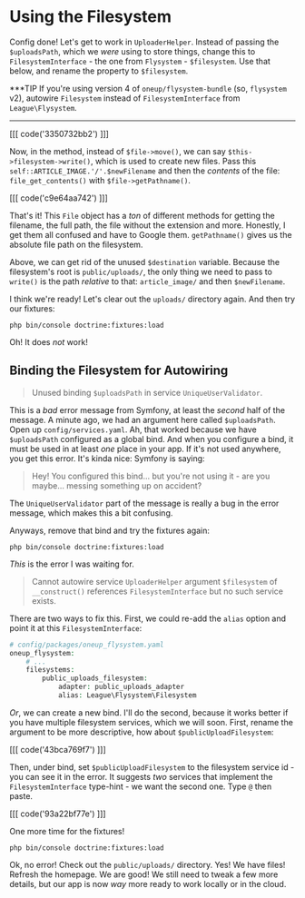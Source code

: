 # Using the Filesystem

Config done! Let's get to work in `UploaderHelper`. Instead of passing the
`$uploadsPath`, which we *were* using to store things, change this to
`FilesystemInterface` - the one from `Flysystem` - `$filesystem`. Use that below,
and rename the property to `$filesystem`.

***TIP
If you're using version 4 of `oneup/flysystem-bundle` (so, `flysystem` v2),
autowire `Filesystem` instead of `FilesystemInterface` from `League\Flysystem`.
***

[[[ code('3350732bb2') ]]]

Now, in the method, instead of `$file->move()`, we can say
`$this->filesystem->write()`, which is used to create new files. Pass this
`self::ARTICLE_IMAGE.'/'.$newFilename` and then the *contents* of the file:
`file_get_contents()` with `$file->getPathname()`.

[[[ code('c9e64aa742') ]]]

That's it! This `File` object has a *ton* of different methods for getting the
filename, the full path, the file without the extension and more. Honestly, I get
them all confused and have to Google them. `getPathname()` gives us the absolute
file path on the filesystem.

Above, we can get rid of the unused `$destination` variable. Because the
filesystem's root is `public/uploads/`, the only thing we need to pass to `write()`
is the path *relative* to that: `article_image/` and then `$newFilename`.

I think we're ready! Let's clear out the `uploads/` directory again. And then
try our fixtures:

```terminal
php bin/console doctrine:fixtures:load
```

Oh! It does *not* work!

## Binding the Filesystem for Autowiring

> Unused binding `$uploadsPath` in service `UniqueUserValidator`.

This is a *bad* error message from Symfony, at least the *second* half of the message.
A minute ago, we had an argument here called `$uploadsPath`. Open up
`config/services.yaml`. Ah, that worked because we have `$uploadsPath` configured
as a global bind. And when you configure a bind, it must be used in at least
*one* place in your app. If it's not used anywhere, you get this error. It's kinda nice: Symfony is saying:

> Hey! You configured this bind... but you're not using it - are you maybe...
> messing something up on accident?

The `UniqueUserValidator` part of the message is really a bug in the error message,
which makes this a bit confusing.

Anyways, remove that bind and try the fixtures again:

```terminal-silent
php bin/console doctrine:fixtures:load
```

*This* is the error I was waiting for.

> Cannot autowire service `UploaderHelper` argument `$filesystem` of
> `__construct()` references `FilesystemInterface` but no such service exists.

There are two ways to fix this. First, we could re-add the `alias` option and
point it at this `FilesystemInterface`:

```php
# config/packages/oneup_flysystem.yaml
oneup_flysystem:
    # ...
    filesystems:
        public_uploads_filesystem:
            adapter: public_uploads_adapter
            alias: League\Flysystem\Filesystem
```

*Or*, we can create a new bind. I'll do the second, because it works better
if you have multiple filesystem services, which we will soon. First, rename
the argument to be more descriptive, how about `$publicUploadFilesystem`:

[[[ code('43bca769f7') ]]]

Then, under bind, set `$publicUploadFilesystem` to the filesystem service id -
you can see it in the error. It suggests *two* services that implement the
`FilesystemInterface` type-hint - we want the second one. Type `@` then paste.

[[[ code('93a22bf77e') ]]]

One more time for the fixtures!

```terminal-silent
php bin/console doctrine:fixtures:load
```

Ok, no error! Check out the `public/uploads/` directory. Yes! We have files!
Refresh the homepage. We are good! We still need to tweak a few more details,
but our app is now *way* more ready to work locally or in the cloud.
